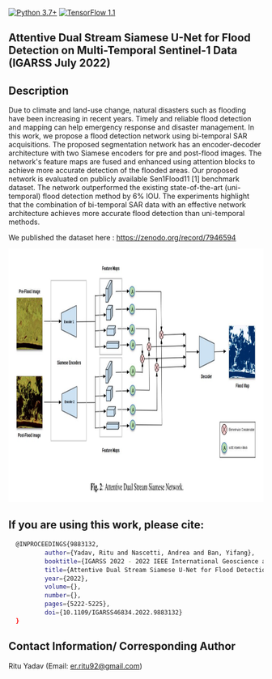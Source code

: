 [![Python 3.7+](https://img.shields.io/badge/python-3.7+-blue.svg)](https://www.python.org/downloads/release/python-376/)
[![TensorFlow 1.1](https://img.shields.io/badge/tensorflow-2.9-blue.svg)](https://github.com/tensorflow/tensorflow/releases/tag/v1.15.2)

## Attentive Dual Stream Siamese U-Net for Flood Detection on Multi-Temporal Sentinel-1 Data (IGARSS July 2022)

## Description
Due to climate and land-use change, natural disasters such as flooding have been increasing in recent years. Timely and reliable flood detection and mapping can help emergency response and disaster management. In this work, we propose a flood detection network using bi-temporal SAR acquisitions. The proposed segmentation network has an encoder-decoder architecture with two Siamese encoders for pre and post-flood images. The network's feature maps are fused and enhanced using attention blocks to achieve more accurate detection of the flooded areas. Our proposed network is evaluated on publicly available Sen1Flood11 [1] benchmark dataset. The network outperformed the existing state-of-the-art (uni-temporal) flood detection method by 6% IOU. The experiments highlight that the combination of bi-temporal SAR data with an effective network architecture achieves more accurate flood detection than uni-temporal methods.

We published the dataset here : https://zenodo.org/record/7946594

<img src="https://github.com/RituYadav92/DAUSAR_Supervised_Change_Detection_Floods_IGARSS2022/blob/main/DAUSAR.JPG" alt="alt text" width="1000" height="500"> 

## If you are using this work, please cite:
```bash
  @INPROCEEDINGS{9883132,
          author={Yadav, Ritu and Nascetti, Andrea and Ban, Yifang},  
          booktitle={IGARSS 2022 - 2022 IEEE International Geoscience and Remote Sensing Symposium},   
          title={Attentive Dual Stream Siamese U-Net for Flood Detection on Multi-Temporal Sentinel-1 Data},   
          year={2022},  
          volume={},  
          number={},  
          pages={5222-5225},  
          doi={10.1109/IGARSS46834.2022.9883132}
  }
``` 
## Contact Information/ Corresponding Author
Ritu Yadav (Email: er.ritu92@gmail.com)

         
